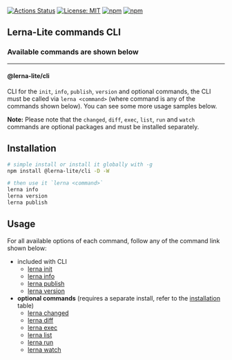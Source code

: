 [![Actions Status](https://github.com/lerna-lite/lerna-lite/workflows/CI/badge.svg)](https://github.com/lerna-lite/lerna-lite/actions)
[![License: MIT](https://img.shields.io/badge/License-MIT-yellow.svg)](https://opensource.org/licenses/MIT)
[![npm](https://img.shields.io/npm/dy/@lerna-lite/cli?color=forest)](https://www.npmjs.com/package/@lerna-lite/cli)
[![npm](https://img.shields.io/npm/v/@lerna-lite/cli.svg?logo=npm&logoColor=fff&label=npm)](https://www.npmjs.com/package/@lerna-lite/cli)

## Lerna-Lite commands CLI

### Available commands are shown below

---

#### @lerna-lite/cli

CLI for the `init`, `info`, `publish`, `version` and optional commands, the CLI must be called via `lerna <command>` (where command is any of the commands shown below). You can see some more usage samples below.

**Note:** Please note that the `changed`, `diff`, `exec`, `list`, `run` and `watch` commands are optional packages and must be installed separately.

## Installation

```sh
# simple install or install it globally with -g
npm install @lerna-lite/cli -D -W

# then use it `lerna <command>`
lerna info
lerna version
lerna publish
```

## Usage

For all available options of each command, follow any of the command link shown below:

- included with CLI
  - [lerna init](https://github.com/lerna-lite/lerna-lite/blob/main/packages/init/README.md)
  - [lerna info](https://github.com/lerna-lite/lerna-lite/blob/main/packages/info/README.md)
  - [lerna publish](https://github.com/lerna-lite/lerna-lite/blob/main/packages/publish/README.md)
  - [lerna version](https://github.com/lerna-lite/lerna-lite/blob/main/packages/version/README.md)
- **optional commands** (requires a separate install, refer to the [installation](https://github.com/lerna-lite/lerna-lite#separate--optional-installs) table)
  - [lerna changed](https://github.com/lerna-lite/lerna-lite/blob/main/packages/changed/README.md)
  - [lerna diff](https://github.com/lerna-lite/lerna-lite/blob/main/packages/diff/README.md)
  - [lerna exec](https://github.com/lerna-lite/lerna-lite/blob/main/packages/exec/README.md)
  - [lerna list](https://github.com/lerna-lite/lerna-lite/blob/main/packages/list/README.md)
  - [lerna run](https://github.com/lerna-lite/lerna-lite/blob/main/packages/run/README.md)
  - [lerna watch](https://github.com/lerna-lite/lerna-lite/blob/main/packages/watch/README.md)
